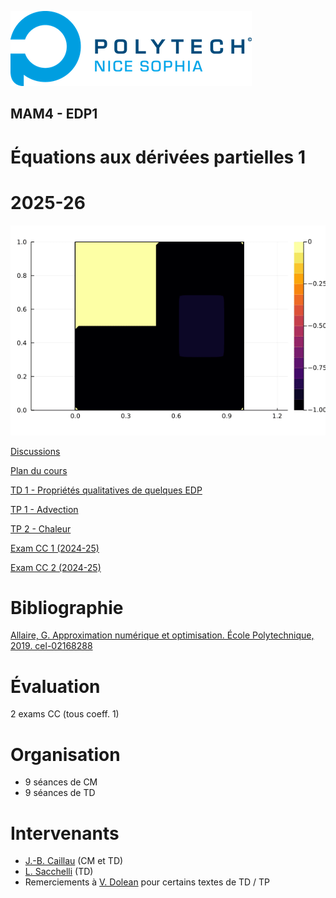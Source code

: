 ![PNS](logo-pns.png)
## MAM4 - EDP1
# Équations aux dérivées partielles 1
# 2025-26

![](heat.gif)

[Discussions](https://github.com/pns-mam/edp1/discussions/1)

[Plan du cours](cm/cm.md)

[TD 1 - Propriétés qualitatives de quelques EDP](td1/td1.pdf)

[TP 1 - Advection](tp1/tp1.md)

[TP 2 - Chaleur](tp2/tp2.md)

[Exam CC 1 (2024-25)](exam-cc1-old/exam-cc1-corr.pdf)

[Exam CC 2 (2024-25)](exam-cc2-old/exam-cc2.pdf)

# Bibliographie
[Allaire, G. Approximation numérique et optimisation. École Polytechnique, 2019. cel-02168288](https://hal.science/cel-02168288/document)

# Évaluation
2 exams CC (tous coeff. 1)

# Organisation
- 9 séances de CM
- 9 séances de TD

# Intervenants
- [J.-B. Caillau](mailto:jean-baptiste.caillau@univ-cotedazur.fr) (CM et TD)
- [L. Sacchelli](mailto:ludovic.sacchelli@univ-cotedazur.fr) (TD)
- Remerciements à [V. Dolean](https://www.tue.nl/en/research/researchers/victorita-dolean-maini) pour certains textes de TD / TP
